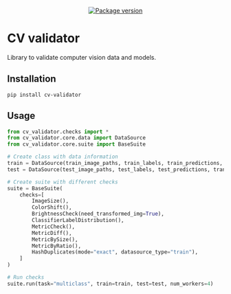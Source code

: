 <p align="center">
<a href="https://pypi.org/project/cv-validator" target="_blank">
    <img src="https://img.shields.io/pypi/v/cv-validator?color=%2334D058&label=pypi%20package" alt="Package version">
</a>
</p>

# CV validator
Library to validate computer vision data and models.

## Installation
```commandline
pip install cv-validator
```

## Usage
```python
from cv_validator.checks import *
from cv_validator.core.data import DataSource
from cv_validator.core.suite import BaseSuite

# Create class with data information
train = DataSource(train_image_paths, train_labels, train_predictions, transform=None)
test = DataSource(test_image_paths, test_labels, test_predictions, transform=transform)

# Create suite with different checks
suite = BaseSuite(
    checks=[
        ImageSize(),
        ColorShift(),
        BrightnessCheck(need_transformed_img=True),
        ClassifierLabelDistribution(),
        MetricCheck(),
        MetricDiff(),
        MetricBySize(),
        MetricByRatio(),
        HashDuplicates(mode="exact", datasource_type="train"),
    ]
)

# Run checks
suite.run(task="multiclass", train=train, test=test, num_workers=4)
```
